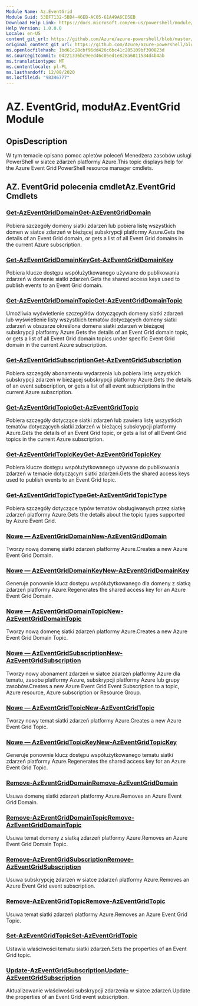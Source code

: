 ```yaml
---
Module Name: Az.EventGrid
Module Guid: 53BF7132-5BB4-46EB-AC05-61A49A6CD5EB
Download Help Link: https://docs.microsoft.com/en-us/powershell/module/az.eventgrid
Help Version: 1.0.0.0
Locale: en-US
content_git_url: https://github.com/Azure/azure-powershell/blob/master/src/EventGrid/EventGrid/help/Az.EventGrid.md
original_content_git_url: https://github.com/Azure/azure-powershell/blob/master/src/EventGrid/EventGrid/help/Az.EventGrid.md
ms.openlocfilehash: 1bd61c28cbf96dd426c6bc41c205109bf390823d
ms.sourcegitcommit: 04221336bc9eed46c05ed1e828a6811534d4b4ab
ms.translationtype: MT
ms.contentlocale: pl-PL
ms.lasthandoff: 12/08/2020
ms.locfileid: "98346777"
---
```

# <span data-ttu-id="8fa66-101">AZ. EventGrid, moduł</span><span class="sxs-lookup"><span data-stu-id="8fa66-101">Az.EventGrid Module</span></span>
## <span data-ttu-id="8fa66-102">Opis</span><span class="sxs-lookup"><span data-stu-id="8fa66-102">Description</span></span>
<span data-ttu-id="8fa66-103">W tym temacie opisano pomoc apletów poleceń Menedżera zasobów usługi PowerShell w siatce zdarzeń platformy Azure.</span><span class="sxs-lookup"><span data-stu-id="8fa66-103">This topic displays help for the Azure Event Grid PowerShell resource manager cmdlets.</span></span>

## <span data-ttu-id="8fa66-104">AZ. EventGrid polecenia cmdlet</span><span class="sxs-lookup"><span data-stu-id="8fa66-104">Az.EventGrid Cmdlets</span></span>
### [<span data-ttu-id="8fa66-105">Get-AzEventGridDomain</span><span class="sxs-lookup"><span data-stu-id="8fa66-105">Get-AzEventGridDomain</span></span>](Get-AzEventGridDomain.md)
<span data-ttu-id="8fa66-106">Pobiera szczegóły domeny siatki zdarzeń lub pobiera listę wszystkich domen w siatce zdarzeń w bieżącej subskrypcji platformy Azure.</span><span class="sxs-lookup"><span data-stu-id="8fa66-106">Gets the details of an Event Grid domain, or gets a list of all Event Grid domains in the current Azure subscription.</span></span>

### [<span data-ttu-id="8fa66-107">Get-AzEventGridDomainKey</span><span class="sxs-lookup"><span data-stu-id="8fa66-107">Get-AzEventGridDomainKey</span></span>](Get-AzEventGridDomainKey.md)
<span data-ttu-id="8fa66-108">Pobiera klucze dostępu współużytkowanego używane do publikowania zdarzeń w domenie siatki zdarzeń.</span><span class="sxs-lookup"><span data-stu-id="8fa66-108">Gets the shared access keys used to publish events to an Event Grid domain.</span></span>

### [<span data-ttu-id="8fa66-109">Get-AzEventGridDomainTopic</span><span class="sxs-lookup"><span data-stu-id="8fa66-109">Get-AzEventGridDomainTopic</span></span>](Get-AzEventGridDomainTopic.md)
<span data-ttu-id="8fa66-110">Umożliwia wyświetlenie szczegółów dotyczących domeny siatki zdarzeń lub wyświetlenie listy wszystkich tematów dotyczących domeny siatki zdarzeń w obszarze określona domena siatki zdarzeń w bieżącej subskrypcji platformy Azure.</span><span class="sxs-lookup"><span data-stu-id="8fa66-110">Gets the details of an Event Grid domain topic, or gets a list of all Event Grid domain topics under specific Event Grid domain in the current Azure subscription.</span></span>

### [<span data-ttu-id="8fa66-111">Get-AzEventGridSubscription</span><span class="sxs-lookup"><span data-stu-id="8fa66-111">Get-AzEventGridSubscription</span></span>](Get-AzEventGridSubscription.md)
<span data-ttu-id="8fa66-112">Pobiera szczegóły abonamentu wydarzenia lub pobiera listę wszystkich subskrypcji zdarzeń w bieżącej subskrypcji platformy Azure.</span><span class="sxs-lookup"><span data-stu-id="8fa66-112">Gets the details of an event subscription, or gets a list of all event subscriptions in the current Azure subscription.</span></span>

### [<span data-ttu-id="8fa66-113">Get-AzEventGridTopic</span><span class="sxs-lookup"><span data-stu-id="8fa66-113">Get-AzEventGridTopic</span></span>](Get-AzEventGridTopic.md)
<span data-ttu-id="8fa66-114">Pobiera szczegóły dotyczące siatki zdarzeń lub zawiera listę wszystkich tematów dotyczących siatki zdarzeń w bieżącej subskrypcji platformy Azure.</span><span class="sxs-lookup"><span data-stu-id="8fa66-114">Gets the details of an Event Grid topic, or gets a list of all Event Grid topics in the current Azure subscription.</span></span>

### [<span data-ttu-id="8fa66-115">Get-AzEventGridTopicKey</span><span class="sxs-lookup"><span data-stu-id="8fa66-115">Get-AzEventGridTopicKey</span></span>](Get-AzEventGridTopicKey.md)
<span data-ttu-id="8fa66-116">Pobiera klucze dostępu współużytkowanego używane do publikowania zdarzeń w temacie dotyczącym siatki zdarzeń.</span><span class="sxs-lookup"><span data-stu-id="8fa66-116">Gets the shared access keys used to publish events to an Event Grid topic.</span></span>

### [<span data-ttu-id="8fa66-117">Get-AzEventGridTopicType</span><span class="sxs-lookup"><span data-stu-id="8fa66-117">Get-AzEventGridTopicType</span></span>](Get-AzEventGridTopicType.md)
<span data-ttu-id="8fa66-118">Pobiera szczegóły dotyczące typów tematów obsługiwanych przez siatkę zdarzeń platformy Azure.</span><span class="sxs-lookup"><span data-stu-id="8fa66-118">Gets the details about the topic types supported by Azure Event Grid.</span></span>

### [<span data-ttu-id="8fa66-119">Nowe — AzEventGridDomain</span><span class="sxs-lookup"><span data-stu-id="8fa66-119">New-AzEventGridDomain</span></span>](New-AzEventGridDomain.md)
<span data-ttu-id="8fa66-120">Tworzy nową domenę siatki zdarzeń platformy Azure.</span><span class="sxs-lookup"><span data-stu-id="8fa66-120">Creates a new Azure Event Grid Domain.</span></span>

### [<span data-ttu-id="8fa66-121">Nowe — AzEventGridDomainKey</span><span class="sxs-lookup"><span data-stu-id="8fa66-121">New-AzEventGridDomainKey</span></span>](New-AzEventGridDomainKey.md)
<span data-ttu-id="8fa66-122">Generuje ponownie klucz dostępu współużytkowanego dla domeny z siatką zdarzeń platformy Azure.</span><span class="sxs-lookup"><span data-stu-id="8fa66-122">Regenerates the shared access key for an Azure Event Grid Domain.</span></span>

### [<span data-ttu-id="8fa66-123">Nowe — AzEventGridDomainTopic</span><span class="sxs-lookup"><span data-stu-id="8fa66-123">New-AzEventGridDomainTopic</span></span>](New-AzEventGridDomainTopic.md)
<span data-ttu-id="8fa66-124">Tworzy nową domenę siatki zdarzeń platformy Azure.</span><span class="sxs-lookup"><span data-stu-id="8fa66-124">Creates a new Azure Event Grid Domain Topic.</span></span>

### [<span data-ttu-id="8fa66-125">Nowe — AzEventGridSubscription</span><span class="sxs-lookup"><span data-stu-id="8fa66-125">New-AzEventGridSubscription</span></span>](New-AzEventGridSubscription.md)
<span data-ttu-id="8fa66-126">Tworzy nowy abonament zdarzeń w siatce zdarzeń platformy Azure dla tematu, zasobu platformy Azure, subskrypcji platformy Azure lub grupy zasobów.</span><span class="sxs-lookup"><span data-stu-id="8fa66-126">Creates a new Azure Event Grid Event Subscription to a topic, Azure resource, Azure subscription or Resource Group.</span></span>

### [<span data-ttu-id="8fa66-127">Nowe — AzEventGridTopic</span><span class="sxs-lookup"><span data-stu-id="8fa66-127">New-AzEventGridTopic</span></span>](New-AzEventGridTopic.md)
<span data-ttu-id="8fa66-128">Tworzy nowy temat siatki zdarzeń platformy Azure.</span><span class="sxs-lookup"><span data-stu-id="8fa66-128">Creates a new Azure Event Grid Topic.</span></span>

### [<span data-ttu-id="8fa66-129">Nowe — AzEventGridTopicKey</span><span class="sxs-lookup"><span data-stu-id="8fa66-129">New-AzEventGridTopicKey</span></span>](New-AzEventGridTopicKey.md)
<span data-ttu-id="8fa66-130">Generuje ponownie klucz dostępu współużytkowanego tematu siatki zdarzeń platformy Azure.</span><span class="sxs-lookup"><span data-stu-id="8fa66-130">Regenerates the shared access key for an Azure Event Grid Topic.</span></span>

### [<span data-ttu-id="8fa66-131">Remove-AzEventGridDomain</span><span class="sxs-lookup"><span data-stu-id="8fa66-131">Remove-AzEventGridDomain</span></span>](Remove-AzEventGridDomain.md)
<span data-ttu-id="8fa66-132">Usuwa domenę siatki zdarzeń platformy Azure.</span><span class="sxs-lookup"><span data-stu-id="8fa66-132">Removes an Azure Event Grid Domain.</span></span>

### [<span data-ttu-id="8fa66-133">Remove-AzEventGridDomainTopic</span><span class="sxs-lookup"><span data-stu-id="8fa66-133">Remove-AzEventGridDomainTopic</span></span>](Remove-AzEventGridDomainTopic.md)
<span data-ttu-id="8fa66-134">Usuwa temat domeny z siatką zdarzeń platformy Azure.</span><span class="sxs-lookup"><span data-stu-id="8fa66-134">Removes an Azure Event Grid Domain Topic.</span></span>

### [<span data-ttu-id="8fa66-135">Remove-AzEventGridSubscription</span><span class="sxs-lookup"><span data-stu-id="8fa66-135">Remove-AzEventGridSubscription</span></span>](Remove-AzEventGridSubscription.md)
<span data-ttu-id="8fa66-136">Usuwa subskrypcję zdarzeń w siatce zdarzeń platformy Azure.</span><span class="sxs-lookup"><span data-stu-id="8fa66-136">Removes an Azure Event Grid event subscription.</span></span>

### [<span data-ttu-id="8fa66-137">Remove-AzEventGridTopic</span><span class="sxs-lookup"><span data-stu-id="8fa66-137">Remove-AzEventGridTopic</span></span>](Remove-AzEventGridTopic.md)
<span data-ttu-id="8fa66-138">Usuwa temat siatki zdarzeń platformy Azure.</span><span class="sxs-lookup"><span data-stu-id="8fa66-138">Removes an Azure Event Grid Topic.</span></span>

### [<span data-ttu-id="8fa66-139">Set-AzEventGridTopic</span><span class="sxs-lookup"><span data-stu-id="8fa66-139">Set-AzEventGridTopic</span></span>](Set-AzEventGridTopic.md)
<span data-ttu-id="8fa66-140">Ustawia właściwości tematu siatki zdarzeń.</span><span class="sxs-lookup"><span data-stu-id="8fa66-140">Sets the properties of an Event Grid topic.</span></span>

### [<span data-ttu-id="8fa66-141">Update-AzEventGridSubscription</span><span class="sxs-lookup"><span data-stu-id="8fa66-141">Update-AzEventGridSubscription</span></span>](Update-AzEventGridSubscription.md)
<span data-ttu-id="8fa66-142">Aktualizowanie właściwości subskrypcji zdarzenia w siatce zdarzeń.</span><span class="sxs-lookup"><span data-stu-id="8fa66-142">Update the properties of an Event Grid event subscription.</span></span>

